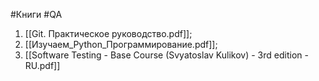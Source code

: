 #Книги #QA 

1. [[Git. Практическое руководство.pdf]];
2. [[Изучаем_Python_Программирование.pdf]];
3. [[Software Testing - Base Course (Svyatoslav Kulikov) - 3rd edition - RU.pdf]]